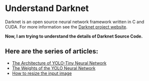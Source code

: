 
# Understand Darknet #
Darknet is an open source neural network framework written in C and CUDA. 
For more information see the [Darknet project website](http://pjreddie.com/darknet).

**Now, I am trying to understand the details of Darknet Source Code.**
## Here are the series of articles: 

- [The Architecture of YOLO-Tiny Neural Network](https://suelan.github.io/2019/05/08/The-Implementation-of-Convolutional-and-MaxPool-layer/)
- [The Weights of the YOLO Neural Network](https://suelan.github.io/2019/05/12/The-Weights-of-the-YOLO-Neural-Network/)
- [How to resize the input image](https://github.com/sueLan/understand-darknet/blob/master/doc/HowToResizeImage.md)
